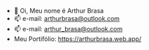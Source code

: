 - 👋 Oi, Meu nome é Arthur Brasa
- 📫  e-mail: arthurbrasa@outlook.com
- 📫  e-mail: arthur_brasa@outlook.com
- Meu Portifólio: https://arthurbrasa.web.app/

<!---
ArthurBrasa/ArthurBrasa is a ✨ special ✨ repository because its `README.md` (this file) appears on your GitHub profile.
You can click the Preview link to take a look at your changes.
--->
